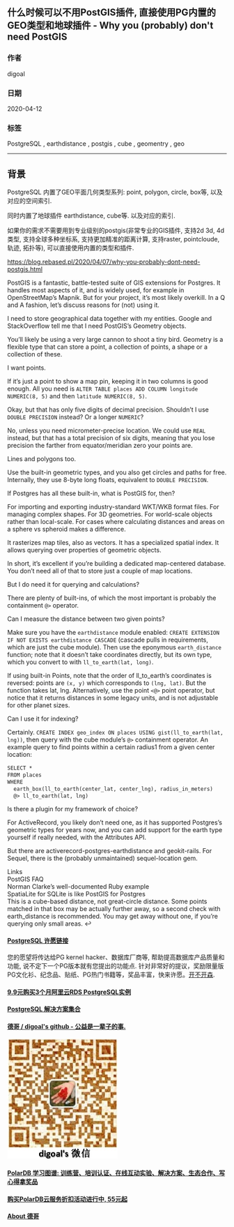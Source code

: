 ## 什么时候可以不用PostGIS插件, 直接使用PG内置的GEO类型和地球插件 - Why you (probably) don't need PostGIS  
            
### 作者            
digoal            
            
### 日期            
2020-04-12            
            
### 标签            
PostgreSQL , earthdistance , postgis , cube , geomentry , geo    
            
----            
            
## 背景            
PostgreSQL 内置了GEO平面几何类型系列: point, polygon, circle, box等, 以及对应的空间索引.   
  
同时内置了地球插件 earthdistance, cube等. 以及对应的索引.   
  
如果你的需求不需要用到专业级别的postgis(非常专业的GIS插件, 支持2d 3d, 4d类型, 支持全球多种坐标系, 支持更加精准的距离计算, 支持raster, pointcloude, 轨迹, 拓扑等), 可以直接使用内置的类型和插件.  
  
https://blog.rebased.pl/2020/04/07/why-you-probably-dont-need-postgis.html  
  
PostGIS is a fantastic, battle-tested suite of GIS extensions for Postgres. It handles most aspects of it, and is widely used, for example in OpenStreetMap’s Mapnik. But for your project, it’s most likely overkill. In a Q and A fashion, let’s discuss reasons for (not) using it.  
  
I need to store geographical data together with my entities. Google and StackOverflow tell me that I need PostGIS’s Geometry objects.  
  
You’ll likely be using a very large cannon to shoot a tiny bird. Geometry is a flexible type that can store a point, a collection of points, a shape or a collection of these.  
  
I want points.  
  
If it’s just a point to show a map pin, keeping it in two columns is good enough. All you need is ```ALTER TABLE places ADD COLUMN longitude NUMERIC(8, 5)``` and then ```latitude NUMERIC(8, 5)```.  
  
Okay, but that has only five digits of decimal precision. Shouldn’t I use ```DOUBLE PRECISION``` instead? Or a longer ```NUMERIC```?  
  
No, unless you need micrometer-precise location. We could use ```REAL``` instead, but that has a total precision of six digits, meaning that you lose precision the farther from equator/meridian zero your points are.  
  
Lines and polygons too.  
  
Use the built-in geometric types, and you also get circles and paths for free. Internally, they use 8-byte long floats, equivalent to ```DOUBLE PRECISION```.  
  
If Postgres has all these built-in, what is PostGIS for, then?  
  
For importing and exporting industry-standard WKT/WKB format files. For managing complex shapes. For 3D geometries. For world-scale objects rather than local-scale. For cases where calculating distances and areas on a sphere vs spheroid makes a difference.  
  
It rasterizes map tiles, also as vectors. It has a specialized spatial index. It allows querying over properties of geometric objects.  
  
In short, it’s excellent if you’re building a dedicated map-centered database. You don’t need all of that to store just a couple of map locations.  
  
But I do need it for querying and calculations?  
  
There are plenty of built-ins, of which the most important is probably the containment ```@>``` operator.  
  
Can I measure the distance between two given points?  
  
Make sure you have the ```earthdistance``` module enabled: ```CREATE EXTENSION IF NOT EXISTS earthdistance CASCADE``` (cascade pulls in requirements, which are just the cube module). Then use the eponymous ```earth_distance``` function; note that it doesn’t take coordinates directly, but its own type, which you convert to with ```ll_to_earth(lat, long)```.  
  
If using built-in Points, note that the order of ll_to_earth’s coordinates is reversed: points are ```(x, y)``` which corresponds to ```(lng, lat)```. But the function takes lat, lng. Alternatively, use the point ```<@>``` point operator, but notice that it returns distances in some legacy units, and is not adjustable for other planet sizes.  
  
Can I use it for indexing?  
  
Certainly. ```CREATE INDEX geo_index ON places USING gist(ll_to_earth(lat, lng))```, then query with the cube module’s ```@>``` containment operator. An example query to find points within a certain radius1 from a given center location:  
  
```  
SELECT *   
FROM places  
WHERE  
  earth_box(ll_to_earth(center_lat, center_lng), radius_in_meters)  
  @> ll_to_earth(lat, lng)  
```  
  
Is there a plugin for my framework of choice?  
  
For ActiveRecord, you likely don’t need one, as it has supported Postgres’s geometric types for years now, and you can add support for the earth type yourself if really needed, with the Attributes API.  
  
But there are activerecord-postgres-earthdistance and geokit-rails. For Sequel, there is the (probably unmaintained) sequel-location gem.  
  
Links  
PostGIS FAQ  
Norman Clarke’s well-documented Ruby example  
SpatiaLite for SQLite is like PostGIS for Postgres  
This is a cube-based distance, not great-circle distance. Some points matched in that box may be actually further away, so a second check with earth_distance is recommended. You may get away without one, if you’re querying only small areas. ↩  
  
    
  
  
  
  
  
  
  
  
  
  
  
  
  
  
  
  
  
  
  
  
  
  
  
  
  
  
  
  
  
  
  
  
  
  
  
  
  
  
  
  
  
  
  
  
  
  
  
  
  
  
  
  
  
#### [PostgreSQL 许愿链接](https://github.com/digoal/blog/issues/76 "269ac3d1c492e938c0191101c7238216")
您的愿望将传达给PG kernel hacker、数据库厂商等, 帮助提高数据库产品质量和功能, 说不定下一个PG版本就有您提出的功能点. 针对非常好的提议，奖励限量版PG文化衫、纪念品、贴纸、PG热门书籍等，奖品丰富，快来许愿。[开不开森](https://github.com/digoal/blog/issues/76 "269ac3d1c492e938c0191101c7238216").  
  
  
#### [9.9元购买3个月阿里云RDS PostgreSQL实例](https://www.aliyun.com/database/postgresqlactivity "57258f76c37864c6e6d23383d05714ea")
  
  
#### [PostgreSQL 解决方案集合](https://yq.aliyun.com/topic/118 "40cff096e9ed7122c512b35d8561d9c8")
  
  
#### [德哥 / digoal's github - 公益是一辈子的事.](https://github.com/digoal/blog/blob/master/README.md "22709685feb7cab07d30f30387f0a9ae")
  
  
![digoal's wechat](../pic/digoal_weixin.jpg "f7ad92eeba24523fd47a6e1a0e691b59")
  
  
#### [PolarDB 学习图谱: 训练营、培训认证、在线互动实验、解决方案、生态合作、写心得拿奖品](https://www.aliyun.com/database/openpolardb/activity "8642f60e04ed0c814bf9cb9677976bd4")
  
  
#### [购买PolarDB云服务折扣活动进行中, 55元起](https://www.aliyun.com/activity/new/polardb-yunparter?userCode=bsb3t4al "e0495c413bedacabb75ff1e880be465a")
  
  
#### [About 德哥](https://github.com/digoal/blog/blob/master/me/readme.md "a37735981e7704886ffd590565582dd0")
  
